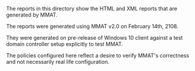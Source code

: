 ﻿The reports in this directory show the HTML and XML reports that are generated by MMAT.

The reports were generated using MMAT v2.0 on February 14th, 2108.

They were generated on pre-release of Windows 10 client against a test domain controller setup explicitly to test MMAT.  

The policies configured here reflect a desire to verify MMAT's correctness and not necessarily real life configuration.
